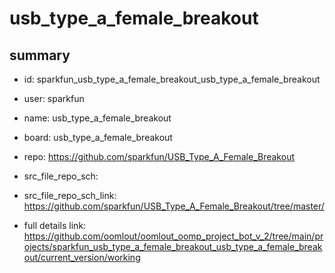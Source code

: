 # usb_type_a_female_breakout
 
## summary 
* id: sparkfun_usb_type_a_female_breakout_usb_type_a_female_breakout
* user: sparkfun
* name: usb_type_a_female_breakout
* board: usb_type_a_female_breakout
* repo: https://github.com/sparkfun/USB_Type_A_Female_Breakout



* src_file_repo_sch: 
* src_file_repo_sch_link: https://github.com/sparkfun/USB_Type_A_Female_Breakout/tree/master/
* full details link: https://github.com/oomlout/oomlout_oomp_project_bot_v_2/tree/main/projects/sparkfun_usb_type_a_female_breakout_usb_type_a_female_breakout/current_version/working  







